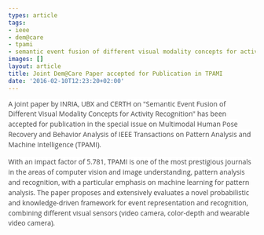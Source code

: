 ```yaml
---
types: article
tags:
- ieee
- dem@care
- tpami
- semantic event fusion of different visual modality concepts for activity recognition
images: []
layout: article
title: Joint Dem@Care Paper accepted for Publication in TPAMI
date: '2016-02-10T12:23:20+02:00'
---
```

<p><span style="color: rgb(68, 68, 68); font-family: 'Open Sans', sans-serif; font-size: 13.936px; line-height: 20.904px; background-color: rgb(255, 255, 255);">A joint paper by INRIA, UBX and CERTH on "Semantic Event Fusion of Different Visual Modality Concepts for Activity Recognition" has been accepted for publication in the special issue on Multimodal Human Pose Recovery and Behavior Analysis of IEEE Transactions on Pattern Analysis and Machine Intelligence (TPAMI).</span></p>
<p><span style="color: rgb(68, 68, 68); font-family: 'Open Sans', sans-serif; font-size: 13.936px; line-height: 20.904px; background-color: rgb(255, 255, 255);">With an impact factor of 5.781, TPAMI is one of the most prestigious journals in the areas of computer vision and image understanding, pattern analysis and recognition, with a particular emphasis on machine learning for pattern analysis. The paper proposes and extensively evaluates a novel probabilistic and knowledge-driven framework for event representation and recognition, combining different visual sensors (video camera, color-depth and wearable video camera).</span></p>
